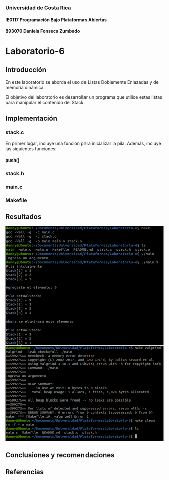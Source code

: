 ### Universidad de Costa Rica
#### IE0117 Programación Bajo Plataformas Abiertas
#### B93070 Daniela Fonseca Zumbado

# Laboratorio-6

## Introducción
En este laboratorio se aborda el uso de Listas Doblemente Enlazadas y de memoria dinámica.

El objetivo del laboratorio es desarrollar un programa que utilice estas listas para manipular el contenido del Stack.

## Implementación
### stack.c
En primer lugar, incluye una función para inicializar la pila. Además, incluye las siguientes funciones:

#### push()

### stack.h
### main.c
### Makefile

## Resultados

![Funcionalidad](images/1.png)
![Valgrind](images/2.png)

## Conclusiones y recomendaciones

## Referencias
